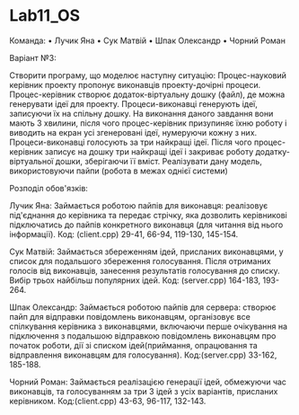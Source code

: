 # Lab11_OS

Команда:
• Лучик Яна
• Сук Матвій
• Шпак Олександр
• Чорний Роман

Варіант №3:

Створити програму, що моделює наступну ситуацію: Процес-науковий керівник проекту пропонує виконавців проекту-дочірні процеси. Процес-керівник створює додаток-віртуальну дошку (файл), де можна генерувати ідеї для проекту. Процеси-виконавці генерують ідеї, записуючи їх на спільну дошку. На виконання даного завдання вони мають 3 хвилини, після чого процес-керівник призупиняє їхню роботу і виводить на екран усі згенеровані ідеї, нумеруючи кожну з них. Процеси-виконавці голосують за три найкращі ідеї. Після чого процес-керівник записує на дошку три найкращі ідеї і закриває роботу додатку-віртуальної дошки, зберігаючи її вміст. Реалізувати дану модель, використовуючи пайпи (робота в межах однієї системи)

Розподіл обов'язків:

Лучик Яна:
Займається роботою пайпів для виконавця: реалізовує під'єднання до керівника та передає стрічку, яка дозволить керівникові підключатись до пайпів конкретного виконавця (для читання від нього інформації). Код: (client.cpp) 29-41, 66-94, 119-130, 145-154.

Сук Матвій:
Займається збереженням ідей, присланих виконавцями, у список для подальшого збереження голосування. Після отриманих голосів від виконавців, занесення результатів голосування до списку. Вибір трьох найбільш популярних ідей. Код: (server.cpp) 164-183, 193-264.

Шпак Олександр:
Займається роботою пайпів для сервера: створює пайп для відправки повідомлень виконавцям, організовує все спілкування керівника з виконавцями, включаючи перше очікування на підключення з подальшою відправкою повідомлень виконавцям про початок роботи, дії зі списком ідей(приймання, опрацювання та відправлення виконавцям для голосування). Код:(server.cpp) 33-162, 185-188. 

Чорний Роман:
Займається реалізацією генерації ідей, обмежуючи час виконавців, та голосуванням за три 3 ідей з усіх варіантів, присланих керівником. Код:(client.cpp) 43-63, 96-117, 132-143.

